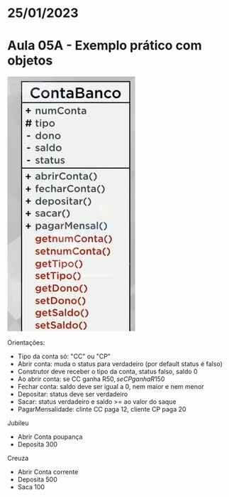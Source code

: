 # 25/01/2023

# Aula 05A - Exemplo prático com objetos

<img src="imagens/classeConta.jpg"/>

Orientações: 
- Tipo da conta só: "CC" ou "CP"
- Abrir conta: muda o status para verdadeiro (por default status é falso)
- Construtor deve receber o tipo da conta, status falso, saldo 0
- Ao abrir conta: se CC ganha R$50, se CP ganha R$150
- Fechar conta: saldo deve ser igual a 0, nem maior e nem menor
- Depositar: status deve ser verdadeiro
- Sacar: status verdadeiro e saldo >= ao valor do saque
- PagarMensalidade: clinte CC paga 12, cliente CP paga 20 

Jubileu
- Abrir Conta poupança
- Deposita 300

Creuza
- Abrir Conta corrente
- Deposita 500
- Saca 100